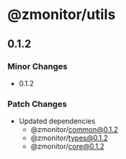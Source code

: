 # @zmonitor/utils

## 0.1.2

### Minor Changes

- 0.1.2

### Patch Changes

- Updated dependencies
  - @zmonitor/common@0.1.2
  - @zmonitor/types@0.1.2
  - @zmonitor/core@0.1.2
